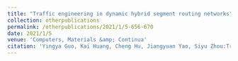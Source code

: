 ```yaml
---
title: "Traffic engineering in dynamic hybrid segment routing networks"
collection: otherpublications
permalink: /otherpublications/2021/1/5-656-670
date: 2021/1/5
venue: 'Computers, Materials &amp; Continua'
citation: 'Yingya Guo, Kai Huang, Cheng Hu, Jiangyuan Yao, Siyu Zhou:Traffic engineering in dynamic hybrid segment routing networks,Computers, Materials &amp; Continua, 2021, 2021: 656-670'
---
```

